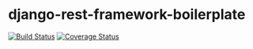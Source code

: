 # django-rest-framework-boilerplate

[![Build Status](https://travis-ci.org/p8ul/stackoverflow-lite-client.svg?branch=develop)](https://travis-ci.org/p8ul/stackoverflow-lite-client)
[![Coverage Status](https://coveralls.io/repos/github/p8ul/django-rest-framework-boilerplate/badge.svg?branch=master)](https://coveralls.io/github/p8ul/django-rest-framework-boilerplate?branch=master)
